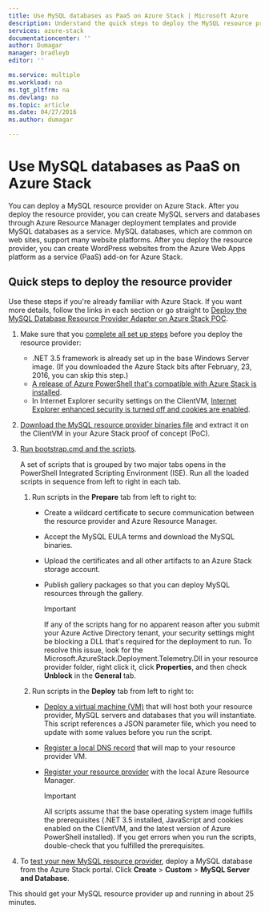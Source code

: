 ```yaml
---
title: Use MySQL databases as PaaS on Azure Stack | Microsoft Azure
description: Understand the quick steps to deploy the MySQL resource provider and provide MySQL as a service on Azure Stack.
services: azure-stack
documentationcenter: ''
author: Dumagar
manager: bradleyb
editor: ''

ms.service: multiple
ms.workload: na
ms.tgt_pltfrm: na
ms.devlang: na
ms.topic: article
ms.date: 04/27/2016
ms.author: dumagar

---
```

# Use MySQL databases as PaaS on Azure Stack
You can deploy a MySQL resource provider on Azure Stack. After you deploy the resource provider, you can create MySQL servers and databases through Azure Resource Manager deployment templates and provide MySQL databases as a service. MySQL databases, which are common on web sites, support many website platforms. After you deploy the resource provider, you can create WordPress websites from the Azure Web Apps platform as a service (PaaS) add-on for Azure Stack.

## Quick steps to deploy the resource provider
Use these steps if you're already familiar with Azure Stack. If you want more details, follow the links in each section or go straight to [Deploy the MySQL Database Resource Provider Adapter on Azure Stack POC](azure-stack-mysql-rp-deploy-long.md).

1. Make sure that you [complete all set up steps](azure-stack-mysql-rp-deploy-long.md#set-up-steps-before-you-deploy) before you deploy the resource provider:
   
   * .NET 3.5 framework is already set up in the base Windows Server image. (If you downloaded the Azure Stack bits after February, 23, 2016, you can skip this step.)
   * [A release of Azure PowerShell that's compatible with Azure Stack is installed](http://aka.ms/azStackPsh).
   * In Internet Explorer security settings on the ClientVM,  [Internet Explorer enhanced security is turned off and cookies are enabled](azure-stack-mysql-rp-deploy-long.md#Turn-off-IE-enhanced-security-and-enable-cookies).
2. [Download the MySQL resource provider binaries file](http://aka.ms/masmysqlrp) and extract it on the ClientVM in your Azure Stack proof of concept (PoC).
3. [Run bootstrap.cmd and the scripts](azure-stack-mysql-rp-deploy-long.md#Bootstrap-the-resource-provider-deployment-PowerShell-and-Prepare-for-deployment).
   
    A set of scripts that is grouped by two major tabs opens in the PowerShell Integrated Scripting Environment (ISE). Run all the loaded scripts in sequence from left to right in each tab.
   
   1. Run scripts in the **Prepare** tab from left to right to:
      
      * Create a wildcard certificate to secure communication between the resource provider and Azure Resource Manager.
      * Accept the MySQL EULA terms and download the MySQL binaries.
      * Upload the certificates and all other artifacts to an Azure Stack storage account.
      * Publish gallery packages so that you can deploy MySQL resources through the gallery.
        
        > [!IMPORTANT]
        > If any of the scripts hang for no apparent reason after you submit your Azure Active Directory tenant, your security settings might be blocking a DLL that's required for the deployment to run. To resolve this issue, look for the Microsoft.AzureStack.Deployment.Telemetry.Dll in your resource provider folder, right click it, click **Properties**, and then check **Unblock** in the **General** tab.
        > 
        > 
   2. Run scripts in the **Deploy** tab from left to right to:
      
      * [Deploy a virtual machine  (VM)](azure-stack-mysql-rp-deploy-long.md#Deploy-the-MySQLResource-Provider-VM) that will host both your resource provider, MySQL servers and databases that you will instantiate. This script references a JSON parameter file, which you need to update with some values before you run the script.
      * [Register a local DNS record](azure-stack-mysql-rp-deploy-long.md#Update-the-local-DNS) that will map to your resource provider VM.
      * [Register your resource provider](azure-stack-mysql-rp-deploy-long.md#Register-the-MySQL-RP-Resource-Provider) with the local Azure Resource Manager.
        
        > [!IMPORTANT]
        > All scripts assume that the base operating system image fulfills the prerequisites (.NET 3.5 installed, JavaScript and cookies enabled on the ClientVM, and the latest version of Azure PowerShell installed). If you get errors when you run the scripts, double-check that you fulfilled the prerequisites.
        > 
        > 
4. To [test your new MySQL resource provider](/azure-stack-MySql-rp-deploy-long.md#create-your-first-mysql-database-to=test-your-deployment), deploy a MySQL database from the Azure Stack portal. Click **Create** &gt; **Custom** &gt; **MySQL Server and Database**.

This should get your MySQL resource provider up and running in about 25 minutes.

